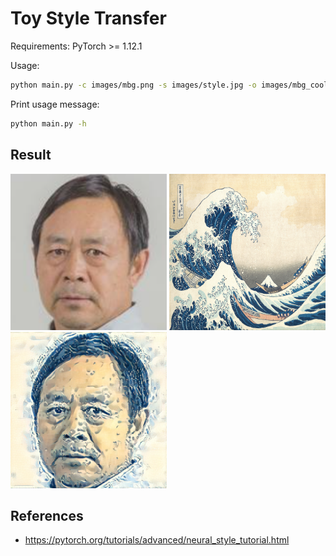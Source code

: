 # Toy Style Transfer

Requirements: PyTorch >= 1.12.1

Usage:

```bash
python main.py -c images/mbg.png -s images/style.jpg -o images/mbg_cool.png -d cuda:0
```

Print usage message:

```bash
python main.py -h
```

## Result

<div>
    <img src="./images/mbg.png" height=250></img>
    <img src="./images/style.jpg" width=250 height=250></img>
    <img src="./images/mbg_cool.png" height=250></img>
</div>

## References

- <https://pytorch.org/tutorials/advanced/neural_style_tutorial.html>
